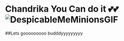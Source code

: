 # Chandrika You Can do it 💕💕![DespicableMeMinionsGIF](https://github.com/user-attachments/assets/b4e8aea8-ca5c-488a-ac27-d745b1038462)

##Lets gooooooooo budddyyyyyyyyy
